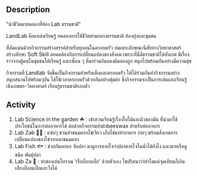 ﻿## Description

“นำชีวิตมาทดลองที่ห้อง Lab ธรรมชาติ”

LandLab คือแหล่งเรียนรู้ ทดลองการใช้ชีวิตท่ามกลางธรรมชาติ ท้องทุ่งและชุมชน

ที่อัดแน่นด้วยกิจกรรมสร้างสรรค์สำหรับทุกคนในครอบครัว บ่มเพาะลักษณะนิสัยทางวิทยาศาสตร์ สร้างทักษะ Soft Skill สอดคล้องกับการเปลี่ยนแปลงของสังคม เพราะที่นี่มีธรรมชาติให้สังเกต มีเรื่องราวจากผู้คนในชุมชนให้เรียนรู้ และเพื่อน ๆ ที่มาร่วมกันลองผิดลองถูก สนุกไปพร้อมกันอย่างมีความสุข

กิจกรรมที่ Landlab จัดขึ้นเป็นกิจกรรมสำหรับเด็กและครอบครัว ให้ได้ร่วมกันทำกิจกรรมอย่างสนุกสนานไปพร้อมๆกัน ได้ใช้เวลาครอบครัวด้วยกันอย่างคุ้มค่า ซึ่งกิจกรรมจะเป็นการเล่นและเรียนรู้เชิงเกษตร-วิทยาศาตร์ เรียนรู้ธรรมชาติรอบตัว

## Activity

1. Lab Science in the garden ☘ : เข้าสวนเรียนรู้เรื่องใบไม้และผิวของมัน ที่นำมาใช้ประโยชน์ในการห่ออาหารได้ ต่อด้วยกิจกรรมทำผ้าbeeswax สำหรับห่ออาหาร
2. Lab Zab 👩‍🍳 : แซ่บๆ ชวนทำขนมครกไข่เจียว เก็บไข่มาทำอาหาร ง่ายๆ พร้อมสังเกตการเปลี่ยนแปลงของไข่จากเตาขนมครก
3. Lab Fish 🐟 : ช่วยกันยกยอ จับปลา มาดูการหายใจว่าปลาหายใจในน้ำได้ยังไง และพายเรือดูชนิด พันธุ์ปลา
4. Lab Za 🕺 : ทำของเล่นโบราณ ‘เรือป๊อกแป๊ก’ ด้วยตัวเอง ไขปริศนาว่าทำไมแค่จุดเทียนก็เกิดเสียงป๊อกแป๊กและวิ่งได้
